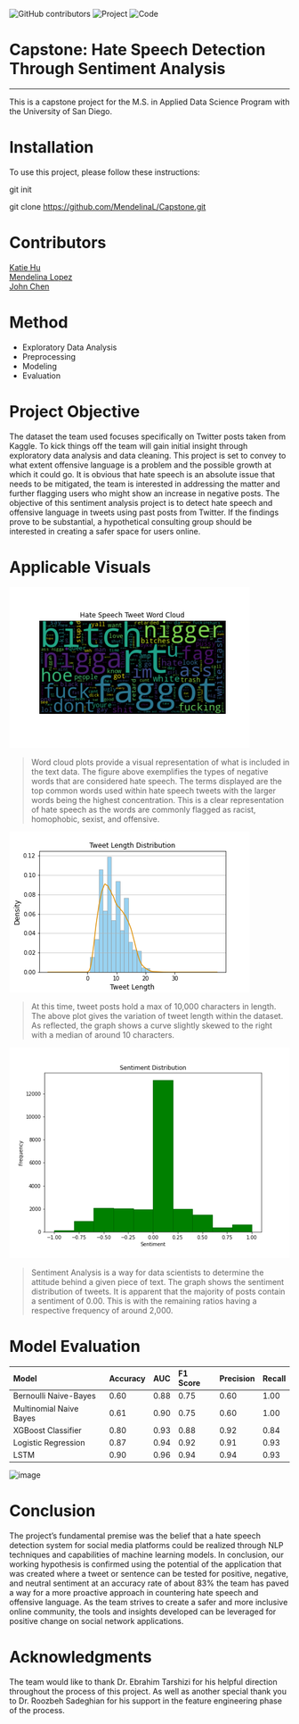 ![GitHub contributors](https://img.shields.io/github/contributors/MendelinaL/Capstone)
![Project](https://img.shields.io/badge/Twitter-1DA1F2?style=for-the-badge&logo=twitter&logoColor=white)
![Code](https://img.shields.io/badge/Python-FFD43B?style=for-the-badge&logo=python&logoColor=blue)

# Capstone: Hate Speech Detection Through Sentiment Analysis
***
This is a capstone project for the M.S. in Applied Data Science Program with the University of San Diego.

# Installation
To use this project, please follow these instructions:

git init

git clone https://github.com/MendelinaL/Capstone.git

# Contributors
[Katie Hu](https://github.com/katie-hu) <br>
[Mendelina Lopez](https://github.com/MendelinaL) <br>
[John Chen](https://github.com/jjchen-SEA) <br>

# Method
- Exploratory Data Analysis
- Preprocessing
- Modeling
- Evaluation

# Project Objective
The dataset the team used focuses specifically on Twitter posts taken from Kaggle. To kick things off the team will gain initial insight through exploratory data analysis and data cleaning. This project is set to convey to what extent offensive language is a problem and the possible growth at which it could go. It is obvious that hate speech is an absolute issue that needs to be mitigated, the team is interested in addressing the matter and further flagging users who might show an increase in negative posts. The objective of this sentiment analysis project is to detect hate speech and offensive language in tweets using past posts from Twitter. If the findings prove to be substantial, a hypothetical consulting group should be interested in creating a safer space for users online.

# Applicable Visuals
![alt text](https://github.com/MendelinaL/Capstone/blob/main/Image/Exploratory%20Data%20Analysis/hate_word_cloud.png)
> Word cloud plots provide a visual representation of what is included in the text data. The figure above exemplifies the types of negative words that are considered hate speech. The terms displayed are the top common words used within hate speech tweets with the larger words being the highest concentration. This is a clear representation of hate speech as the words are commonly flagged as racist, homophobic, sexist, and offensive.

![alt text](https://github.com/MendelinaL/Capstone/blob/main/Image/Exploratory%20Data%20Analysis/tweet_length_density_plot.png)
> At this time, tweet posts hold a max of 10,000 characters in length. The above plot gives the variation of tweet length within the dataset. As reflected, the graph shows a curve slightly skewed to the right with a median of around 10 characters.

![alt text](https://github.com/MendelinaL/Capstone/blob/main/Image/Exploratory%20Data%20Analysis/sentiment_distribution.png)
> Sentiment Analysis is a way for data scientists to determine the attitude behind a given piece of text. The graph shows the sentiment distribution of tweets. It is apparent that the majority of posts contain a sentiment of 0.00. This is with the remaining ratios having a respective frequency of around 2,000.

# Model Evaluation
| Model | Accuracy | AUC | F1 Score | Precision | Recall |
| :--- | :--- | :--- | :--- | :--- | :--- |
| Bernoulli Naive-Bayes | 0.60 | 0.88 | 0.75 | 0.60 | 1.00 |
| Multinomial Naive Bayes | 0.61 | 0.90 | 0.75 | 0.60 | 1.00 |
| XGBoost Classifier | 0.80 | 0.93 | 0.88 | 0.92 | 0.84 |
| Logistic Regression | 0.87 | 0.94 | 0.92 | 0.91 | 0.93 |
| LSTM | 0.90 | 0.96 | 0.94 | 0.94 | 0.93 |

![image](https://github.com/MendelinaL/Capstone/assets/102394762/dc5060db-8abe-4662-9ef0-871bec59f954)

# Conclusion
The project’s fundamental premise was the belief that a hate speech detection system for social media platforms could be realized through NLP techniques and capabilities of machine learning models. In conclusion, our working hypothesis is  confirmed using the potential of the application that was created where a tweet or sentence can be tested for positive, negative, and neutral sentiment at an accuracy rate of about 83% the team has paved a way for a more proactive approach in countering hate speech and offensive language. As the team strives to create a safer and more inclusive online community, the tools and insights developed can be leveraged for positive change on social network applications. 

# Acknowledgments
The team would like to thank Dr. Ebrahim Tarshizi for his helpful direction throughout the process of this project. As well as another special thank you to Dr. Roozbeh Sadeghian for his support in the feature engineering phase of the process.
